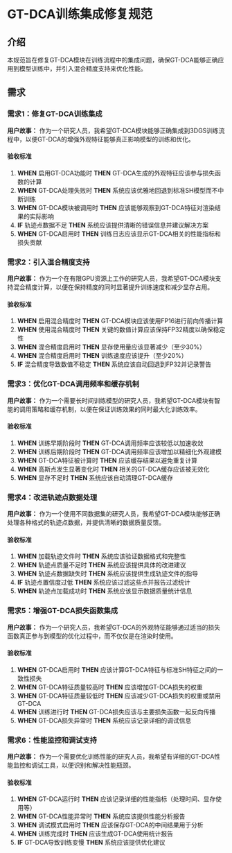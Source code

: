 # GT-DCA训练集成修复规范

## 介绍

本规范旨在修复GT-DCA模块在训练流程中的集成问题，确保GT-DCA能够正确应用到模型训练中，并引入混合精度支持来优化性能。

## 需求

### 需求1：修复GT-DCA训练集成

**用户故事：** 作为一个研究人员，我希望GT-DCA模块能够正确集成到3DGS训练流程中，以便GT-DCA的增强外观特征能够真正影响模型的训练和优化。

#### 验收标准

1. **WHEN** 启用GT-DCA功能时 **THEN** GT-DCA生成的外观特征应该参与损失函数的计算
2. **WHEN** GT-DCA处理失败时 **THEN** 系统应该优雅地回退到标准SH模型而不中断训练
3. **WHEN** GT-DCA模块被调用时 **THEN** 应该能够观察到GT-DCA特征对渲染结果的实际影响
4. **IF** 轨迹点数据不足 **THEN** 系统应该提供清晰的错误信息并建议解决方案
5. **WHEN** GT-DCA启用时 **THEN** 训练日志应该显示GT-DCA相关的性能指标和损失贡献

### 需求2：引入混合精度支持

**用户故事：** 作为一个在有限GPU资源上工作的研究人员，我希望GT-DCA模块支持混合精度计算，以便在保持精度的同时显著提升训练速度和减少显存占用。

#### 验收标准

1. **WHEN** 启用混合精度时 **THEN** GT-DCA模块应该使用FP16进行前向传播计算
2. **WHEN** 使用混合精度时 **THEN** 关键的数值计算应该保持FP32精度以确保稳定性
3. **WHEN** 混合精度启用时 **THEN** 显存使用量应该显著减少（至少30%）
4. **WHEN** 混合精度启用时 **THEN** 训练速度应该提升（至少20%）
5. **IF** 混合精度导致数值不稳定 **THEN** 系统应该自动回退到FP32并记录警告

### 需求3：优化GT-DCA调用频率和缓存机制

**用户故事：** 作为一个需要长时间训练模型的研究人员，我希望GT-DCA模块有智能的调用策略和缓存机制，以便在保证训练效果的同时最大化训练效率。

#### 验收标准

1. **WHEN** 训练早期阶段时 **THEN** GT-DCA调用频率应该较低以加速收敛
2. **WHEN** 训练后期阶段时 **THEN** GT-DCA调用频率应该增加以精细化外观建模
3. **WHEN** GT-DCA特征被计算时 **THEN** 应该缓存结果以避免重复计算
4. **WHEN** 高斯点发生显著变化时 **THEN** 相关的GT-DCA缓存应该被无效化
5. **WHEN** 显存不足时 **THEN** 系统应该自动清理GT-DCA缓存

### 需求4：改进轨迹点数据处理

**用户故事：** 作为一个使用不同数据集的研究人员，我希望GT-DCA模块能够正确处理各种格式的轨迹点数据，并提供清晰的数据质量反馈。

#### 验收标准

1. **WHEN** 加载轨迹文件时 **THEN** 系统应该验证数据格式和完整性
2. **WHEN** 轨迹点质量不足时 **THEN** 系统应该提供具体的改进建议
3. **WHEN** 轨迹点数据缺失时 **THEN** 系统应该提供生成轨迹文件的指导
4. **IF** 轨迹点置信度过低 **THEN** 系统应该过滤这些点并报告过滤统计
5. **WHEN** 轨迹点加载成功时 **THEN** 系统应该显示数据质量统计信息

### 需求5：增强GT-DCA损失函数集成

**用户故事：** 作为一个研究人员，我希望GT-DCA的外观特征能够通过适当的损失函数真正参与到模型的优化过程中，而不仅仅是在渲染时使用。

#### 验收标准

1. **WHEN** GT-DCA启用时 **THEN** 应该计算GT-DCA特征与标准SH特征之间的一致性损失
2. **WHEN** GT-DCA特征质量较高时 **THEN** 应该增加GT-DCA损失的权重
3. **WHEN** GT-DCA特征质量较低时 **THEN** 应该减少GT-DCA损失的权重或禁用GT-DCA
4. **WHEN** 训练进行时 **THEN** GT-DCA损失应该与主要损失函数一起反向传播
5. **WHEN** GT-DCA损失异常时 **THEN** 系统应该记录详细的调试信息

### 需求6：性能监控和调试支持

**用户故事：** 作为一个需要优化训练性能的研究人员，我希望有详细的GT-DCA性能监控和调试工具，以便识别和解决性能瓶颈。

#### 验收标准

1. **WHEN** GT-DCA运行时 **THEN** 应该记录详细的性能指标（处理时间、显存使用等）
2. **WHEN** GT-DCA性能异常时 **THEN** 系统应该提供性能分析报告
3. **WHEN** 调试模式启用时 **THEN** 应该保存GT-DCA的中间结果用于分析
4. **WHEN** 训练完成时 **THEN** 应该生成GT-DCA使用统计报告
5. **IF** GT-DCA导致训练变慢 **THEN** 系统应该提供优化建议